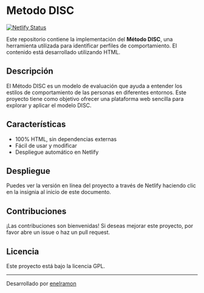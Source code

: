 # Metodo DISC

[![Netlify Status](https://api.netlify.com/api/v1/badges/c8ca634f-6c74-4811-91b4-72a10ad7bdfd/deploy-status)](https://app.netlify.com/projects/metodo-disc/deploys)

Este repositorio contiene la implementación del **Método DISC**, una herramienta utilizada para identificar perfiles de comportamiento. El contenido está desarrollado utilizando HTML.

## Descripción

El Método DISC es un modelo de evaluación que ayuda a entender los estilos de comportamiento de las personas en diferentes entornos. Este proyecto tiene como objetivo ofrecer una plataforma web sencilla para explorar y aplicar el modelo DISC.

## Características

- 100% HTML, sin dependencias externas
- Fácil de usar y modificar
- Despliegue automático en Netlify

## Despliegue

Puedes ver la versión en línea del proyecto a través de Netlify haciendo clic en la insignia al inicio de este documento.

## Contribuciones

¡Las contribuciones son bienvenidas! Si deseas mejorar este proyecto, por favor abre un issue o haz un pull request.

## Licencia

Este proyecto está bajo la licencia GPL.

---

Desarrollado por [enelramon](https://github.com/enelramon)
